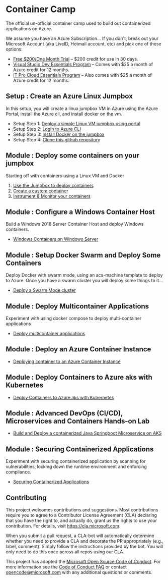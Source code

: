 # Container Camp #

The official un-official container camp used to build out containerized applications on Azure.

We assume you have an Azure Subscription... If you don't, break out your Microsoft Account (aka LiveID, Hotmail account, etc) and pick one of these options:

* [Free $200/One Month Trial](https://azure.microsoft.com/en-us/free/) – $200 credit for use in 30 days.
* [Visual Studio Dev Essentials Program](https://www.visualstudio.com/dev-essentials/?campaign=VSBlog_AzureXamAnnoucement_VSDE) – Comes with $25 a month of Azure credit for 12 months.
* [IT Pro Cloud Essentials Program](https://www.microsoft.com/itprocloudessentials/en-US) – Also comes with $25 a month of Azure credit for 12 months.


## Setup : Create an Azure Linux Jumpbox  ##
In this setup, you will create a linux jumpbox VM in Azure using the Azure Portal, install the Azure cli, and install docker on the vm.

- Setup Step 1: [Deploy a simple Linux VM jumpbox using portal](setup/deploy-linuxjumpbox.md)
- Setup Step 2: [Login to Azure CLI](setup/xplat-cli-login.md)
- Setup Step 3: [Install Docker on the jumpbox](setup/azdockerinstall.md)
- Setup Step 4: [Clone this github repository](setup/gitclone.md)


## Module : Deploy some containers on your jumpbox ##
Starting off with containers using a Linux VM and Docker

1. [Use the Jumpbox to deploy containers](modules/docker/deploy-docker-vm.md)
2. [Create a custom container](modules/docker/buildimage.md)
3. [Instrument & Monitor your containers](modules/oms/oms4containers.md)


## Module : Configure a Windows Container Host ##
Build a Windows 2016 Server Container Host and deploy Windows containers.

* [Windows Containers on Windows Server](modules/windowscontainers/windows-containers.md)


## Module : Setup Docker Swarm and Deploy Some Containers ##
Deploy Docker with swarm mode, using an acs-machine template to deploy to Azure. Once you have a swarm cluster you will deploy some things to it...

* [Deploy a Swarm Mode cluster](modules/swarm/part1/deploy-docker-swarm.md)


## Module : Deploy Multicontainer Applications
Experiment with using docker compose to deploy multi-container applications

* [Deploy multicontainer applications](modules/swarm/part2/multiapp.md)


## Module : Deploy an Azure Container Instance

* [Deploying container to an Azure Container Instance](modules/azurecontainerinstances/aci.md)


## Module : Deploy Containers to Azure aks with Kubernetes

* [Deploy Containers to Azure aks with Kubernetes](modules/kubernetes/kubernetes.md)


## Module : Advanced DevOps (CI/CD), Microservices and Containers Hands-on Lab
* [Build and Deploy a containerized Java Springboot Microservice on AKS](https://github.com/ganrad/k8s-springboot-data-rest.git)


## Module : Securing Containerized Applications
Experiment with securing containerized application by scanning for vulnerabilities, locking down the runtime environment and enforcing compliance.

* [Securing Containerized Applications](modules/security/README.md)

## Contributing

This project welcomes contributions and suggestions.  Most contributions require you to agree to a
Contributor License Agreement (CLA) declaring that you have the right to, and actually do, grant us
the rights to use your contribution. For details, visit https://cla.microsoft.com.

When you submit a pull request, a CLA-bot will automatically determine whether you need to provide
a CLA and decorate the PR appropriately (e.g., label, comment). Simply follow the instructions
provided by the bot. You will only need to do this once across all repos using our CLA.

This project has adopted the [Microsoft Open Source Code of Conduct](https://opensource.microsoft.com/codeofconduct/).
For more information see the [Code of Conduct FAQ](https://opensource.microsoft.com/codeofconduct/faq/) or
contact [opencode@microsoft.com](mailto:opencode@microsoft.com) with any additional questions or comments.


